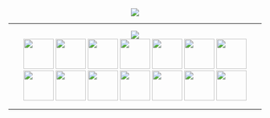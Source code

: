 

<div align='center'>
<a height="150em" href="http://www.github.com/Marte3399"><img src="https://github-readme-streak-stats.herokuapp.com?user=Marte3399&theme=dark&date_format=j%2Fn%5B%2FY%5D"/></a>
</div>

---

<div align='center'>  
 <a href="https://www.linkedin.com/in/thyago-de-souza-pozzibon-906126b6" target="_blank"><img src="https://img.shields.io/badge/-LinkedIn-%230077B5?style=for-the-badge&logo=linkedin&logoColor=white" target="_blank"></a> 
  
</div>
<div align='center'>
  <img src="https://cdn.jsdelivr.net/gh/devicons/devicon/icons/git/git-original.svg" width="60" height="60"/>
  <img src="https://cdn.jsdelivr.net/gh/devicons/devicon/icons/html5/html5-original.svg" width="60" height="60"/>  
  <img src="https://cdn.jsdelivr.net/gh/devicons/devicon/icons/css3/css3-original.svg" width="60" height="60"/>       
  <img src="https://cdn.jsdelivr.net/gh/devicons/devicon/icons/javascript/javascript-original.svg" width="60"   height="60"/>
  <img src="https://cdn.jsdelivr.net/gh/devicons/devicon/icons/typescript/typescript-original.svg" width="60"   height="60" />            
  <img src="https://cdn.jsdelivr.net/gh/devicons/devicon/icons/react/react-original.svg" width="60" height="60"/>
  <img src="https://cdn.jsdelivr.net/gh/devicons/devicon@latest/icons/nextjs/nextjs-original.svg"  width="60" height="60"/>
  <img src="https://cdn.jsdelivr.net/gh/devicons/devicon/icons/vuejs/vuejs-original.svg" width="60" height="60"/>
  <img src="https://cdn.jsdelivr.net/gh/devicons/devicon/icons/bootstrap/bootstrap-original.svg" width="60" height="60" />
  <img src="https://cdn.jsdelivr.net/gh/devicons/devicon@latest/icons/tailwindcss/tailwindcss-original.svg" width="60" height="60"/>   
  <img src="https://cdn.jsdelivr.net/gh/devicons/devicon/icons/mongodb/mongodb-original.svg" width="60" height="60" />
  <img src="https://cdn.jsdelivr.net/gh/devicons/devicon@latest/icons/postgresql/postgresql-original.svg" width="60" height="60" />
  <img src="https://cdn.jsdelivr.net/gh/devicons/devicon/icons/nodejs/nodejs-original.svg" width="60" height="60"/> 
  <img src="https://cdn.jsdelivr.net/gh/devicons/devicon@latest/icons/docker/docker-original-wordmark.svg" width="60" height="60"/>
          
          
          
</div>

---




